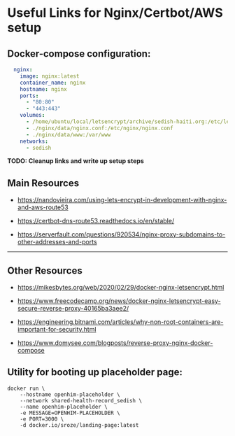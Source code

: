 # Useful Links for Nginx/Certbot/AWS setup

## Docker-compose configuration:

```yaml
  nginx:
    image: nginx:latest
    container_name: nginx
    hostname: nginx
    ports:
      - "80:80"
      - "443:443"
    volumes:
      - /home/ubuntu/local/letsencrypt/archive/sedish-haiti.org:/etc/letsencrypt
      - ./nginx/data/nginx.conf:/etc/nginx/nginx.conf
      - ./nginx/data/www:/var/www
    networks:
      - sedish
```
**TODO: Cleanup links and write up setup steps**

## Main Resources

- https://nandovieira.com/using-lets-encrypt-in-development-with-nginx-and-aws-route53

- https://certbot-dns-route53.readthedocs.io/en/stable/

- https://serverfault.com/questions/920534/nginx-proxy-subdomains-to-other-addresses-and-ports

--- 

## Other Resources

- https://mikesbytes.org/web/2020/02/29/docker-nginx-letsencrypt.html

- https://www.freecodecamp.org/news/docker-nginx-letsencrypt-easy-secure-reverse-proxy-40165ba3aee2/

- https://engineering.bitnami.com/articles/why-non-root-containers-are-important-for-security.html

- https://www.domysee.com/blogposts/reverse-proxy-nginx-docker-compose

## Utility for booting up placeholder page:

```console
docker run \
    --hostname openhim-placeholder \
    --network shared-health-record_sedish \
    --name openhim-placeholder \
    -e MESSAGE=OPENHIM-PLACEHOLDER \
    -e PORT=3000 \
    -d docker.io/sroze/landing-page:latest
```